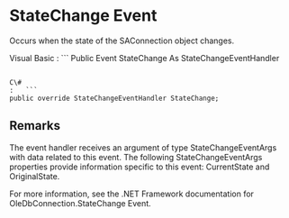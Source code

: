 <!-- loio3c1254e36c5f10149947d6191b8bf3a2 -->

# StateChange Event

Occurs when the state of the SAConnection object changes.



Visual Basic
:   ```
Public Event StateChange  As StateChangeEventHandler
```

C\#
:   ```
public override StateChangeEventHandler StateChange;
```



## Remarks

The event handler receives an argument of type StateChangeEventArgs with data related to this event. The following StateChangeEventArgs properties provide information specific to this event: CurrentState and OriginalState.

For more information, see the .NET Framework documentation for OleDbConnection.StateChange Event.

